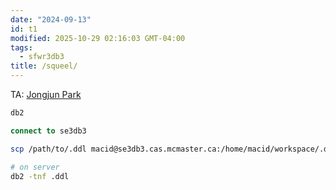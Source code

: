 ```yaml
---
date: "2024-09-13"
id: t1
modified: 2025-10-29 02:16:03 GMT-04:00
tags:
  - sfwr3db3
title: /squeel/
---
```


TA: [Jongjun Park](mailto:parkj182@mcmaster.ca)

```sql
db2

connect to se3db3
```

```bash
scp /path/to/.ddl macid@se3db3.cas.mcmaster.ca:/home/macid/workspace/.dll

# on server
db2 -tnf .ddl
```
